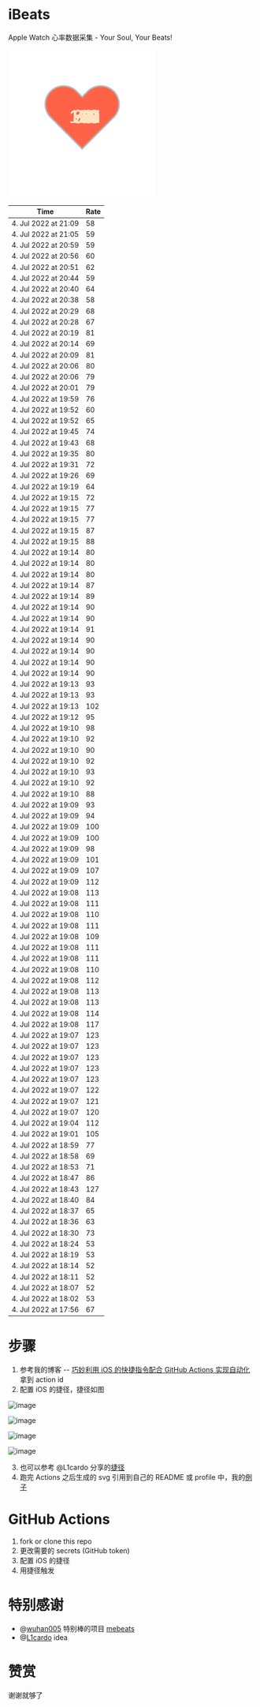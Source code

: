 # iBeats
Apple Watch 心率数据采集 - Your Soul, Your Beats!

![](./files/heart.svg)

<!--START_SECTION:my_heart_rate-->
| Time | Rate | 
 | ---- | ---- | 
| 4. Jul 2022 at 21:09 | 58 |
| 4. Jul 2022 at 21:05 | 59 |
| 4. Jul 2022 at 20:59 | 59 |
| 4. Jul 2022 at 20:56 | 60 |
| 4. Jul 2022 at 20:51 | 62 |
| 4. Jul 2022 at 20:44 | 59 |
| 4. Jul 2022 at 20:40 | 64 |
| 4. Jul 2022 at 20:38 | 58 |
| 4. Jul 2022 at 20:29 | 68 |
| 4. Jul 2022 at 20:28 | 67 |
| 4. Jul 2022 at 20:19 | 81 |
| 4. Jul 2022 at 20:14 | 69 |
| 4. Jul 2022 at 20:09 | 81 |
| 4. Jul 2022 at 20:06 | 80 |
| 4. Jul 2022 at 20:06 | 79 |
| 4. Jul 2022 at 20:01 | 79 |
| 4. Jul 2022 at 19:59 | 76 |
| 4. Jul 2022 at 19:52 | 60 |
| 4. Jul 2022 at 19:52 | 65 |
| 4. Jul 2022 at 19:45 | 74 |
| 4. Jul 2022 at 19:43 | 68 |
| 4. Jul 2022 at 19:35 | 80 |
| 4. Jul 2022 at 19:31 | 72 |
| 4. Jul 2022 at 19:26 | 69 |
| 4. Jul 2022 at 19:19 | 64 |
| 4. Jul 2022 at 19:15 | 72 |
| 4. Jul 2022 at 19:15 | 77 |
| 4. Jul 2022 at 19:15 | 77 |
| 4. Jul 2022 at 19:15 | 87 |
| 4. Jul 2022 at 19:15 | 88 |
| 4. Jul 2022 at 19:14 | 80 |
| 4. Jul 2022 at 19:14 | 80 |
| 4. Jul 2022 at 19:14 | 80 |
| 4. Jul 2022 at 19:14 | 87 |
| 4. Jul 2022 at 19:14 | 89 |
| 4. Jul 2022 at 19:14 | 90 |
| 4. Jul 2022 at 19:14 | 90 |
| 4. Jul 2022 at 19:14 | 91 |
| 4. Jul 2022 at 19:14 | 90 |
| 4. Jul 2022 at 19:14 | 90 |
| 4. Jul 2022 at 19:14 | 90 |
| 4. Jul 2022 at 19:14 | 90 |
| 4. Jul 2022 at 19:13 | 93 |
| 4. Jul 2022 at 19:13 | 93 |
| 4. Jul 2022 at 19:13 | 102 |
| 4. Jul 2022 at 19:12 | 95 |
| 4. Jul 2022 at 19:10 | 98 |
| 4. Jul 2022 at 19:10 | 92 |
| 4. Jul 2022 at 19:10 | 90 |
| 4. Jul 2022 at 19:10 | 92 |
| 4. Jul 2022 at 19:10 | 93 |
| 4. Jul 2022 at 19:10 | 92 |
| 4. Jul 2022 at 19:10 | 88 |
| 4. Jul 2022 at 19:09 | 93 |
| 4. Jul 2022 at 19:09 | 94 |
| 4. Jul 2022 at 19:09 | 100 |
| 4. Jul 2022 at 19:09 | 100 |
| 4. Jul 2022 at 19:09 | 98 |
| 4. Jul 2022 at 19:09 | 101 |
| 4. Jul 2022 at 19:09 | 107 |
| 4. Jul 2022 at 19:09 | 112 |
| 4. Jul 2022 at 19:08 | 113 |
| 4. Jul 2022 at 19:08 | 111 |
| 4. Jul 2022 at 19:08 | 110 |
| 4. Jul 2022 at 19:08 | 111 |
| 4. Jul 2022 at 19:08 | 109 |
| 4. Jul 2022 at 19:08 | 111 |
| 4. Jul 2022 at 19:08 | 111 |
| 4. Jul 2022 at 19:08 | 110 |
| 4. Jul 2022 at 19:08 | 112 |
| 4. Jul 2022 at 19:08 | 113 |
| 4. Jul 2022 at 19:08 | 113 |
| 4. Jul 2022 at 19:08 | 114 |
| 4. Jul 2022 at 19:08 | 117 |
| 4. Jul 2022 at 19:07 | 123 |
| 4. Jul 2022 at 19:07 | 123 |
| 4. Jul 2022 at 19:07 | 123 |
| 4. Jul 2022 at 19:07 | 123 |
| 4. Jul 2022 at 19:07 | 123 |
| 4. Jul 2022 at 19:07 | 122 |
| 4. Jul 2022 at 19:07 | 121 |
| 4. Jul 2022 at 19:07 | 120 |
| 4. Jul 2022 at 19:04 | 112 |
| 4. Jul 2022 at 19:01 | 105 |
| 4. Jul 2022 at 18:59 | 77 |
| 4. Jul 2022 at 18:58 | 69 |
| 4. Jul 2022 at 18:53 | 71 |
| 4. Jul 2022 at 18:47 | 86 |
| 4. Jul 2022 at 18:43 | 127 |
| 4. Jul 2022 at 18:40 | 84 |
| 4. Jul 2022 at 18:37 | 65 |
| 4. Jul 2022 at 18:36 | 63 |
| 4. Jul 2022 at 18:30 | 73 |
| 4. Jul 2022 at 18:24 | 53 |
| 4. Jul 2022 at 18:19 | 53 |
| 4. Jul 2022 at 18:14 | 52 |
| 4. Jul 2022 at 18:11 | 52 |
| 4. Jul 2022 at 18:07 | 52 |
| 4. Jul 2022 at 18:02 | 53 |
| 4. Jul 2022 at 17:56 | 67 |

<!--END_SECTION:my_heart_rate-->

# 步骤
1. 参考我的博客 -- [巧妙利用 iOS 的快捷指令配合 GitHub Actions 实现自动化](https://github.com/yihong0618/gitblog/issues/198) 拿到 action id
2. 配置 iOS 的捷径，捷径如图

![image](https://user-images.githubusercontent.com/15976103/122154218-0db0b480-ce97-11eb-93bb-5aec07c558dc.png)

![image](https://user-images.githubusercontent.com/15976103/122154236-186b4980-ce97-11eb-8e4b-70551a0391ae.png)

![image](https://user-images.githubusercontent.com/15976103/122154268-2d47dd00-ce97-11eb-902e-3acf292265a9.png)

![image](https://user-images.githubusercontent.com/15976103/122174055-fa144680-ceb4-11eb-9be2-3eb83cd516f7.png)

3. 也可以参考 @L1cardo 分享的[捷径](https://www.icloud.com/shortcuts/6ab6047b459c41ad822ad6b94b1c03d4)
4. 跑完 Actions 之后生成的 svg 引用到自己的 README 或 profile 中，我的[例子](https://github.com/yihong0618) 

# GitHub Actions

1. fork or clone this repo
2. 更改需要的 secrets (GitHub token)
3. 配置 iOS 的捷径
4. 用捷径触发

# 特别感谢
- @[wuhan005](https://github.com/wuhan005) 特别棒的项目 [mebeats](https://github.com/wuhan005/mebeats)
- @[L1cardo](https://github.com/L1cardo) idea

# 赞赏
谢谢就够了
